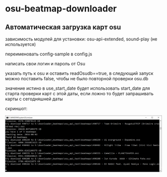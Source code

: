 # osu-beatmap-downloader
<h2>Автоматическая загрузка карт osu</h2>

зависимость модулей для установки: osu-api-extended, sound-play (не используется)

переименовать config-sample в config.js

написать свои логин и пароль от Osu

указать путь к osu и оставить readOsudb==true, в следующий запуск можно поставить false, чтобы не было повторной проверки osu.db

значение истино в use_start_date будет использовать start_date для старта проверки карт с этой даты,  если ложно то будет запрашивать карты с сегодняшней даты 

скриншот: 

<img src="https://github.com/ChervyachokMigo/osu-beatmap-downloader/blob/main/1.png?raw=true" width="600" />
